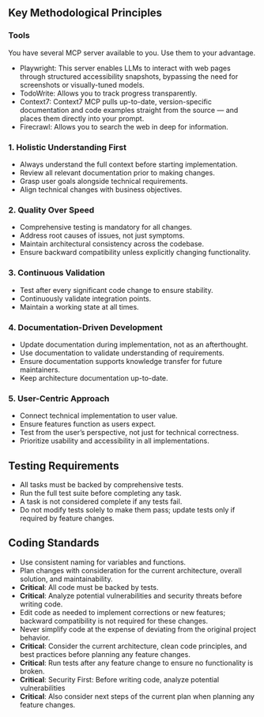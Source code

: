 ## Key Methodological Principles

### Tools
You have several MCP server available to you. Use them to your advantage.
- Playwright: This server enables LLMs to interact with web pages through structured accessibility snapshots, bypassing the need for screenshots or visually-tuned models.
- TodoWrite: Allows you to track progress transparently.
- Context7: Context7 MCP pulls up-to-date, version-specific documentation and code examples straight from the source — and places them directly into your prompt.
- Firecrawl: Allows you to search the web in deep for information.

### 1. Holistic Understanding First
- Always understand the full context before starting implementation.
- Review all relevant documentation prior to making changes.
- Grasp user goals alongside technical requirements.
- Align technical changes with business objectives.

### 2. Quality Over Speed
- Comprehensive testing is mandatory for all changes.
- Address root causes of issues, not just symptoms.
- Maintain architectural consistency across the codebase.
- Ensure backward compatibility unless explicitly changing functionality.

### 3. Continuous Validation
- Test after every significant code change to ensure stability.
- Continuously validate integration points.
- Maintain a working state at all times.

### 4. Documentation-Driven Development
- Update documentation during implementation, not as an afterthought.
- Use documentation to validate understanding of requirements.
- Ensure documentation supports knowledge transfer for future maintainers.
- Keep architecture documentation up-to-date.

### 5. User-Centric Approach
- Connect technical implementation to user value.
- Ensure features function as users expect.
- Test from the user’s perspective, not just for technical correctness.
- Prioritize usability and accessibility in all implementations.

## Testing Requirements
- All tasks must be backed by comprehensive tests.
- Run the full test suite before completing any task.
- A task is not considered complete if any tests fail.
- Do not modify tests solely to make them pass; update tests only if required by feature changes.

## Coding Standards
- Use consistent naming for variables and functions.
- Plan changes with consideration for the current architecture, overall solution, and maintainability.
- **Critical**: All code must be backed by tests.
- **Critical**: Analyze potential vulnerabilities and security threats before writing code.
- Edit code as needed to implement corrections or new features; backward compatibility is not required for these changes.
- Never simplify code at the expense of deviating from the original project behavior.
- **Critical**: Consider the current architecture, clean code principles, and best practices before planning any feature changes.
- **Critical**: Run tests after any feature change to ensure no functionality is broken.
- **Critical**: Security First: Before writing code, analyze potential vulnerabilities 
- **Critical**: Also consider next steps of the current plan when planning any feature changes.